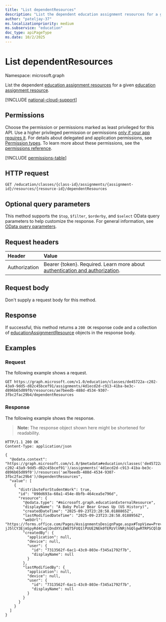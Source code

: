 ```yaml
---
title: "List dependentResources"
description: "List the dependent education assignment resources for a given education assignment resource."
author: "pateljay-37"
ms.localizationpriority: medium
ms.subservice: "education"
doc_type: apiPageType
ms.date: 10/2/2025
---
```


# List dependentResources

Namespace: microsoft.graph

List the dependent [education assignment resources](../resources/educationassignmentresource.md) for a given [education assignment resource](../resources/educationassignmentresource.md).

[!INCLUDE [national-cloud-support](../../includes/global-only.md)]

## Permissions
Choose the permission or permissions marked as least privileged for this API. Use a higher privileged permission or permissions [only if your app requires it](/graph/permissions-overview#best-practices-for-using-microsoft-graph-permissions). For details about delegated and application permissions, see [Permission types](/graph/permissions-overview#permission-types). To learn more about these permissions, see the [permissions reference](/graph/permissions-reference).

<!-- { "blockType": "permissions", "name": "educationassignmentresource_list_dependentresources" } -->
[!INCLUDE [permissions-table](../includes/permissions/educationassignmentresource-list-dependentresources-permissions.md)]

## HTTP request
<!-- { "blockType": "ignored" } -->
```http
GET /education/classes/{class-id}/assignments/{assignment-id}/resources/{resource-id}/dependentResources
```

## Optional query parameters

This method supports the `$top`, `$filter`, `$orderby`, and `$select` OData query parameters to help customize the response. For general information, see [OData query parameters](/graph/query-parameters).

## Request headers
| Header       | Value |
|:---------------|:--------|
|Authorization|Bearer {token}. Required. Learn more about [authentication and authorization](/graph/auth/auth-concepts).|

## Request body

Don't supply a request body for this method.

## Response
If successful, this method returns a `200 OK` response code and a collection of [educationAssignmentResource](../resources/educationassignmentresource.md) objects in the response body.

## Examples

### Request
The following example shows a request.

<!-- {
  "blockType": "request",
  "name": "list_dependentassignmentresources",
  "sampleKeys": ["de45722a-c202-43a9-9dd5-d82c45bcef91","4d1ecd2d-c913-41ba-be3c-d896b65d09f0","ae7beedb-488d-4534-9307-3fbc2fac29b4"]
}-->
```http
GET https://graph.microsoft.com/v1.0/education/classes/de45722a-c202-43a9-9dd5-d82c45bcef91/assignments/4d1ecd2d-c913-41ba-be3c-d896b65d09f0/resources/ae7beedb-488d-4534-9307-3fbc2fac29b4/dependentResources 
```

### Response
The following example shows the response.

>**Note:** The response object shown here might be shortened for readability.

<!-- {
  "blockType": "response",
  "truncated": true,
  "@odata.type": "Collection(microsoft.graph.educationAssignmentResource)"
} -->
```http
HTTP/1.1 200 OK
Content-Type: application/json

{
  "@odata.context": "https://graph.microsoft.com/v1.0/$metadata#education/classes('de45722a-c202-43a9-9dd5-d82c45bcef91')/assignments('4d1ecd2d-c913-41ba-be3c-d896b65d09f0')/resources('ae7beedb-488d-4534-9307-3fbc2fac29b4')/dependentResources",
  "value": [
    {
      "distributeForStudentWork": true,
      "id": "090d693a-60a1-454e-8bfb-464cea5e796d",
      "resource": {
        "@odata.type": "#microsoft.graph.educationExternalResource",
        "displayName": "A Baby Polar Bear Grows Up (US History)",
        "createdDateTime": "2025-09-23T23:28:58.0188865Z",
        "lastModifiedDateTime": "2025-09-23T23:28:58.0188956Z",
        "webUrl": "https://forms.office.com/Pages/AssignmentsDesignPage.aspx#TopView=Preview&FormId=kowztj5TbU-jJ5lCY3EjmSpyRd4CwqlDndXYLEW875FUQ1lPUUE2NEk0TEMzVlVNRjhGQlgwRTRPSCQlQCN0PWcu",
        "createdBy": {
          "application": null,
          "device": null,
          "user": {
            "id": "7313562f-6ac1-43c0-803e-f345a1792f7b",
            "displayName": null
          }
        },
        "lastModifiedBy": {
          "application": null,
          "device": null,
          "user": {
            "id": "7313562f-6ac1-43c0-803e-f345a1792f7b",
            "displayName": null
          }
        }
      }
    }
  ]
}
```
